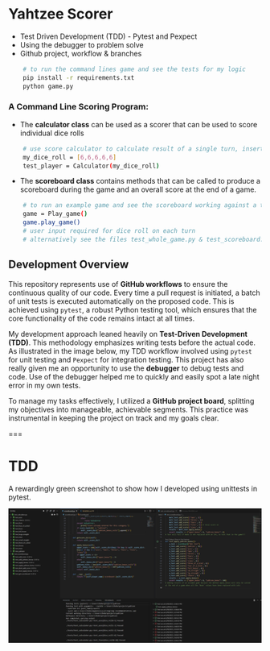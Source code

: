 # Yahtzee Scorer

- Test Driven Development (TDD) - Pytest and Pexpect
- Using the debugger to problem solve
- Github project, workflow & branches
```bash
	# to run the command lines game and see the tests for my logic
	pip install -r requirements.txt
	python game.py
```

### A Command Line Scoring Program:
- The **calculator class** can be used as a scorer that can be used to score individual dice rolls
```bash 
    # use score calculator to calculate result of a single turn, insert your dice roll into the list
    my_dice_roll = [6,6,6,6,6]
    test_player = Calculator(my_dice_roll)
```
- The **scoreboard class** contains methods that can be called to produce a scoreboard during the game and an overall score at the end of a game.
```bash
	# to run an example game and see the scoreboard working against a test computer player
	game = Play_game()
	game.play_game()
	# user input required for dice roll on each turn
	# alternatively see the files test_whole_game.py & test_scoreboard.py
```

## Development Overview

This repository represents use of **GitHub workflows** to ensure the continuous quality of our code. Every time a pull request is initiated, a batch of unit tests is executed automatically on the proposed code. This is achieved using `pytest`, a robust Python testing tool, which ensures that the core functionality of the code remains intact at all times. 

My development approach leaned heavily on **Test-Driven Development (TDD)**. This methodology emphasizes writing tests before the actual code. As illustrated in the image below, my TDD workflow involved using `pytest` for unit testing and `Pexpect` for integration testing. This project has also really given me an opportunity to use the **debugger** to debug tests and code. Use of the debugger helped me to quickly and easily spot a late night error in my own tests.

To manage my tasks effectively, I utilized a **GitHub project board**, splitting my objectives into manageable, achievable segments. This practice was instrumental in keeping the project on track and my goals clear.

===
# TDD
A rewardingly green screenshot to show how I developed using unittests in pytest.

![Image - Screenshot](./images/tdd_yahtzee.jpg)
